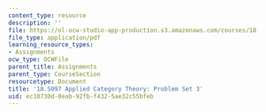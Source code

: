 ```yaml
---
content_type: resource
description: ''
file: https://ol-ocw-studio-app-production.s3.amazonaws.com/courses/18-s097-applied-category-theory-january-iap-2019/ec10730d0eab92fbf4325ae32c55bfeb_18-s097iap19ps3.pdf
file_type: application/pdf
learning_resource_types:
- Assignments
ocw_type: OCWFile
parent_title: Assignments
parent_type: CourseSection
resourcetype: Document
title: '18.S097 Applied Category Theory: Problem Set 3'
uid: ec10730d-0eab-92fb-f432-5ae32c55bfeb
---
```

